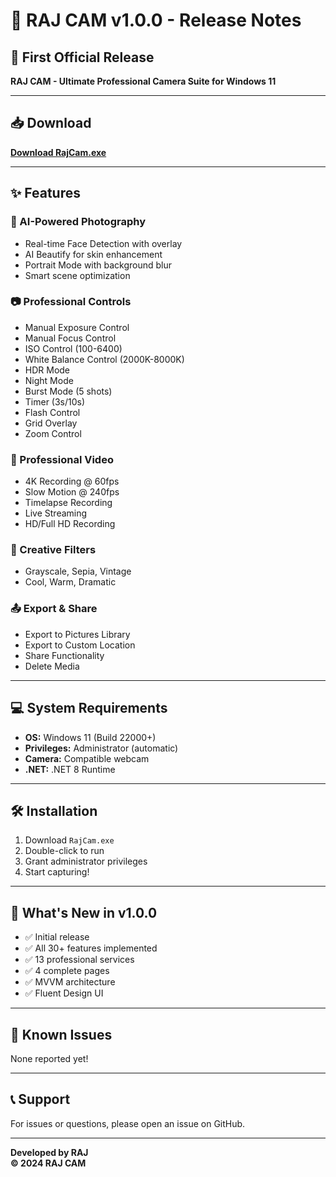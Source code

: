 # 🎥 RAJ CAM v1.0.0 - Release Notes

## 🚀 First Official Release

**RAJ CAM - Ultimate Professional Camera Suite for Windows 11**

---

## 📥 Download

**[Download RajCam.exe](https://github.com/RAJSARASWATI-JATAV/RajCam/releases/download/v1.0.0/RajCam.exe)**

---

## ✨ Features

### 📸 AI-Powered Photography
- Real-time Face Detection with overlay
- AI Beautify for skin enhancement
- Portrait Mode with background blur
- Smart scene optimization

### 📷 Professional Controls
- Manual Exposure Control
- Manual Focus Control
- ISO Control (100-6400)
- White Balance Control (2000K-8000K)
- HDR Mode
- Night Mode
- Burst Mode (5 shots)
- Timer (3s/10s)
- Flash Control
- Grid Overlay
- Zoom Control

### 🎥 Professional Video
- 4K Recording @ 60fps
- Slow Motion @ 240fps
- Timelapse Recording
- Live Streaming
- HD/Full HD Recording

### 🎨 Creative Filters
- Grayscale, Sepia, Vintage
- Cool, Warm, Dramatic

### 📤 Export & Share
- Export to Pictures Library
- Export to Custom Location
- Share Functionality
- Delete Media

---

## 💻 System Requirements

- **OS:** Windows 11 (Build 22000+)
- **Privileges:** Administrator (automatic)
- **Camera:** Compatible webcam
- **.NET:** .NET 8 Runtime

---

## 🛠️ Installation

1. Download `RajCam.exe`
2. Double-click to run
3. Grant administrator privileges
4. Start capturing!

---

## 📝 What's New in v1.0.0

- ✅ Initial release
- ✅ All 30+ features implemented
- ✅ 13 professional services
- ✅ 4 complete pages
- ✅ MVVM architecture
- ✅ Fluent Design UI

---

## 🐛 Known Issues

None reported yet!

---

## 📞 Support

For issues or questions, please open an issue on GitHub.

---

**Developed by RAJ**  
**© 2024 RAJ CAM**
